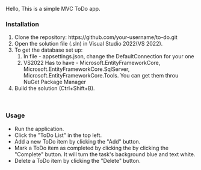 Hello,
This is a simple MVC ToDo app.
<br>
<h3>Installation</h3>
<ol>
  <li> Clone the repository: https://github.com/your-username/to-do.git</li>
  <li> Open the solution file (.sln) in Visual Studio 2022(VS 2022).</li>
  <li>To get the database set up:
    <ol>
          <li>In file - appsettings.json, change the DefaultConnection for your one</li>
          <li>VS2022 Has to have - Microsoft.EntityFrameworkCore, Microsoft.EntityFrameworkCore.SqlServer, Microsoft.EntityFrameworkCore.Tools. You can get them throu NuGet Package Manager</li>      
      </ol>
  </li>
  <li> Build the solution (Ctrl+Shift+B).</li>
</ol>
<br>
<h3>Usage</h3>
<ul>
  <li> Run the application.</li>
  <li> Click the "ToDo List" in the top left.</li>
  <li> Add a new ToDo item by clicking the "Add" button.</li>
  <li> Mark a ToDo item as completed by clicking the by clicking the "Complete" button. It will turn the task's background blue and text white.</li>
  <li> Delete a ToDo item by clicking the "Delete" button.</li>
</ul>
